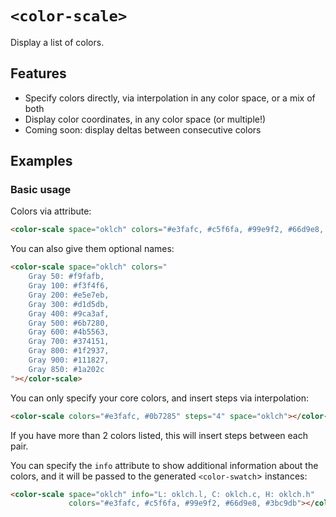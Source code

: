 # `<color-scale>`

Display a list of colors.

## Features

- Specify colors directly, via interpolation in any color space, or a mix of both
- Display color coordinates, in any color space (or multiple!)
- Coming soon: display deltas between consecutive colors

## Examples

### Basic usage

Colors via attribute:

```html
<color-scale space="oklch" colors="#e3fafc, #c5f6fa, #99e9f2, #66d9e8, #3bc9db"></color-scale>
```

You can also give them optional names:

```html
<color-scale space="oklch" colors="
	Gray 50: #f9fafb,
	Gray 100: #f3f4f6,
	Gray 200: #e5e7eb,
	Gray 300: #d1d5db,
	Gray 400: #9ca3af,
	Gray 500: #6b7280,
	Gray 600: #4b5563,
	Gray 700: #374151,
	Gray 800: #1f2937,
	Gray 900: #111827,
	Gray 850: #1a202c
"></color-scale>
```


You can only specify your core colors, and insert steps via interpolation:

```html
<color-scale colors="#e3fafc, #0b7285" steps="4" space="oklch"></color-scale>
```

If you have more than 2 colors listed, this will insert steps between each pair.

You can specify the `info` attribute to show additional information about the colors, and it will be passed to the generated `<color-swatch`> instances:

```html
<color-scale space="oklch" info="L: oklch.l, C: oklch.c, H: oklch.h"
             colors="#e3fafc, #c5f6fa, #99e9f2, #66d9e8, #3bc9db"></color-scale>
```

<!--
If you want to insert interpolated colors only in specific places, you can use empty values:

```html
<color-scale space="oklch" colors="#e3fafc, , , , , , , , , #0b7285"></color-scale>
``` -->
